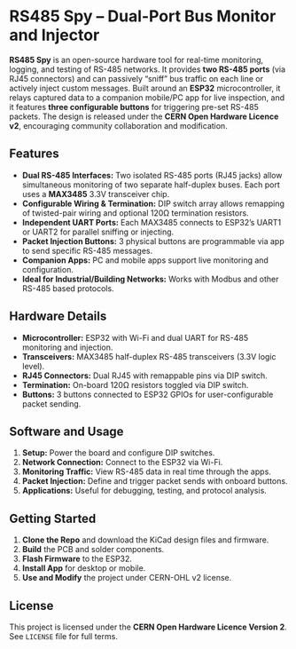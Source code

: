 
# RS485 Spy – Dual-Port Bus Monitor and Injector

**RS485 Spy** is an open-source hardware tool for real-time monitoring, logging, and testing of RS-485 networks. It provides **two RS-485 ports** (via RJ45 connectors) and can passively “sniff” bus traffic on each line or actively inject custom messages. Built around an **ESP32** microcontroller, it relays captured data to a companion mobile/PC app for live inspection, and it features **three configurable buttons** for triggering pre-set RS-485 packets. The design is released under the **CERN Open Hardware Licence v2**, encouraging community collaboration and modification.

## Features

- **Dual RS-485 Interfaces:** Two isolated RS-485 ports (RJ45 jacks) allow simultaneous monitoring of two separate half-duplex buses. Each port uses a **MAX3485** 3.3V transceiver chip.
- **Configurable Wiring & Termination:** DIP switch array allows remapping of twisted-pair wiring and optional 120Ω termination resistors.
- **Independent UART Ports:** Each MAX3485 connects to ESP32’s UART1 or UART2 for parallel sniffing or injecting.
- **Packet Injection Buttons:** 3 physical buttons are programmable via app to send specific RS-485 messages.
- **Companion Apps:** PC and mobile apps support live monitoring and configuration.
- **Ideal for Industrial/Building Networks:** Works with Modbus and other RS-485 based protocols.

## Hardware Details

- **Microcontroller:** ESP32 with Wi-Fi and dual UART for RS-485 monitoring and injection.
- **Transceivers:** MAX3485 half-duplex RS-485 transceivers (3.3V logic level).
- **RJ45 Connectors:** Dual RJ45 with remappable pins via DIP switch.
- **Termination:** On-board 120Ω resistors toggled via DIP switch.
- **Buttons:** 3 buttons connected to ESP32 GPIOs for user-configurable packet sending.

## Software and Usage

1. **Setup:** Power the board and configure DIP switches.
2. **Network Connection:** Connect to the ESP32 via Wi-Fi.
3. **Monitoring Traffic:** View RS-485 data in real time through the apps.
4. **Packet Injection:** Define and trigger packet sends with onboard buttons.
5. **Applications:** Useful for debugging, testing, and protocol analysis.

## Getting Started

1. **Clone the Repo** and download the KiCad design files and firmware.
2. **Build** the PCB and solder components.
3. **Flash Firmware** to the ESP32.
4. **Install App** for desktop or mobile.
5. **Use and Modify** the project under CERN-OHL v2 license.

## License

This project is licensed under the **CERN Open Hardware Licence Version 2**. See `LICENSE` file for full terms.
